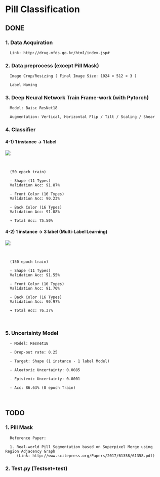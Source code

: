 # Pill Classification

## DONE

### 1. Data Acquiration

      Link: http://drug.mfds.go.kr/html/index.jsp#

### 2. Data preprocess (except Pill Mask)

      Image Crop/Resizing ( Final Image Size: 1024 × 512 × 3 )

      Label Naming

### 3. Deep Neural Network Train Frame-work (with Pytorch)

      Model: Baisc ResNet18
      
      Augmentation: Vertical, Horizontal Flip / Tilt / Scaling / Shear

### 4. Classifier



#### 4-1) 1 instance → 1 label

![](https://i.imgur.com/yfpsIY4.png)

<br>

      (50 epoch train)
      
      - Shape (11 Types)
      Validation Acc: 91.87%

      - Front Color (16 Types)
      Validation Acc: 90.23%

      - Back Color (16 Types)
      Validation Acc: 91.08%
   
      → Total Acc: 75.50% 
      
      
#### 4-2) 1 instance → 3 label (Multi-Label Learning)

![](https://i.imgur.com/D9EF3iC.png)

<br>

      (150 epoch train)
      
      - Shape (11 Types) 
      Validation Acc: 91.55% 

      - Front Color (16 Types) 
      Validation Acc: 91.70% 

      - Back Color (16 Types)
      Validation Acc: 90.97%

      → Total Acc: 76.37% 
<br>

### 5. Uncertainty Model


      - Model: Resnet18
      
      - Drop-out rate: 0.25
      
      - Target: Shape (1 instance - 1 label Model)
      
      - Aleatoric Uncertainty: 0.0085
      
      - Epistemic Uncertainty: 0.0001

      - Acc: 86.63% (8 epoch Train)
      
<br>

## TODO 

### 1. Pill Mask 
      Reference Paper: 
      
      1. Real-world Pill Segmentation based on Superpixel Merge using Region Adjacency Graph
         (Link: http://www.scitepress.org/Papers/2017/61358/61358.pdf)



### 2. Test.py (Testset+test)
